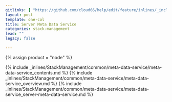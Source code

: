 ```yaml
---
gitlinks: [ "https://github.com/cloud66/help/edit/feature/inlines/_includes/_inlines/StackManagement/common/meta-data-service/meta-data-service_contents.md", "https://github.com/cloud66/help/edit/feature/inlines/_includes/_inlines/StackManagement/common/meta-data-service/meta-data-service_overview.md", "https://github.com/cloud66/help/edit/feature/inlines/_includes/_inlines/StackManagement/common/meta-data-service/meta-data-service_server-meta-data-service.md" ]
layout: post
template: one-col
title: Server Meta Data Service
categories: stack-management
lead: ""
legacy: false

---
```

{% assign product = "node" %}

{% include _inlines/StackManagement/common/meta-data-service/meta-data-service_contents.md %}
{% include _inlines/StackManagement/common/meta-data-service/meta-data-service_overview.md %}
{% include _inlines/StackManagement/common/meta-data-service/meta-data-service_server-meta-data-service.md %}
